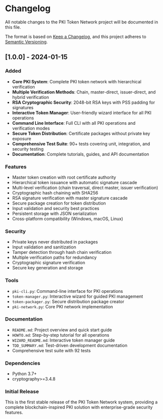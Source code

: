 # Changelog

All notable changes to the PKI Token Network project will be documented in this file.

The format is based on [Keep a Changelog](https://keepachangelog.com/en/1.0.0/),
and this project adheres to [Semantic Versioning](https://semver.org/spec/v2.0.0.html).

## [1.0.0] - 2024-01-15

### Added
- **Core PKI System**: Complete PKI token network with hierarchical verification
- **Multiple Verification Methods**: Chain, master-direct, issuer-direct, and hybrid verification
- **RSA Cryptographic Security**: 2048-bit RSA keys with PSS padding for signatures  
- **Interactive Token Manager**: User-friendly wizard interface for all PKI operations
- **Command Line Interface**: Full CLI with all PKI operations and verification modes
- **Secure Token Distribution**: Certificate packages without private key exposure
- **Comprehensive Test Suite**: 90+ tests covering unit, integration, and security testing
- **Documentation**: Complete tutorials, guides, and API documentation

### Features
- Master token creation with root certificate authority
- Hierarchical token issuance with automatic signature cascade
- Multi-level verification (chain traversal, direct master, issuer verification)
- Cryptographic hash chaining with SHA256
- RSA signature verification with master signature cascade
- Secure package creation for token distribution
- Input validation and security best practices
- Persistent storage with JSON serialization
- Cross-platform compatibility (Windows, macOS, Linux)

### Security
- Private keys never distributed in packages
- Input validation and sanitization
- Tamper detection through hash chain verification
- Multiple verification paths for redundancy
- Cryptographic signature verification
- Secure key generation and storage

### Tools
- `pki-cli.py`: Command-line interface for PKI operations
- `token-manager.py`: Interactive wizard for guided PKI management
- `token-packager.py`: Secure distribution package creator
- `pki-network.py`: Core PKI network implementation

### Documentation
- `README.md`: Project overview and quick start guide
- `HOWTO.md`: Step-by-step tutorial for all operations
- `WIZARD_README.md`: Interactive token manager guide
- `TDD_SUMMARY.md`: Test-driven development documentation
- Comprehensive test suite with 92 tests

### Dependencies
- Python 3.7+
- cryptography>=3.4.8

### Initial Release
This is the first stable release of the PKI Token Network system, providing a complete blockchain-inspired PKI solution with enterprise-grade security features.
